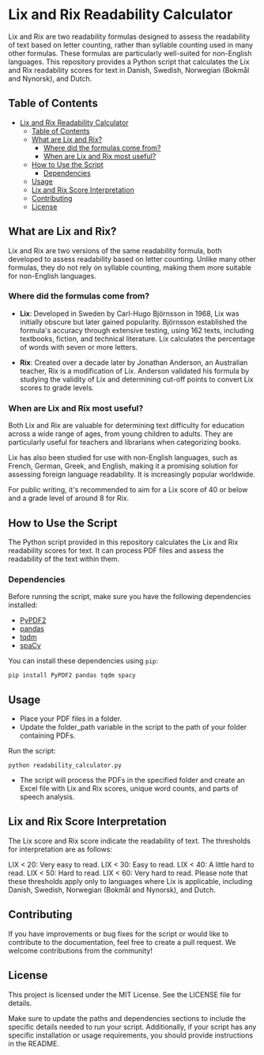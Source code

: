 # Lix and Rix Readability Calculator

Lix and Rix are two readability formulas designed to assess the readability of text based on letter counting, rather than syllable counting used in many other formulas. These formulas are particularly well-suited for non-English languages. This repository provides a Python script that calculates the Lix and Rix readability scores for text in Danish, Swedish, Norwegian (Bokmål and Nynorsk), and Dutch.

## Table of Contents

- [Lix and Rix Readability Calculator](#lix-and-rix-readability-calculator)
  - [Table of Contents](#table-of-contents)
  - [What are Lix and Rix?](#what-are-lix-and-rix)
    - [Where did the formulas come from?](#where-did-the-formulas-come-from)
    - [When are Lix and Rix most useful?](#when-are-lix-and-rix-most-useful)
  - [How to Use the Script](#how-to-use-the-script)
    - [Dependencies](#dependencies)
  - [Usage](#usage)
  - [Lix and Rix Score Interpretation](#lix-and-rix-score-interpretation)
  - [Contributing](#contributing)
  - [License](#license)

## What are Lix and Rix?

Lix and Rix are two versions of the same readability formula, both developed to assess readability based on letter counting. Unlike many other formulas, they do not rely on syllable counting, making them more suitable for non-English languages.

### Where did the formulas come from?

- **Lix**: Developed in Sweden by Carl-Hugo Björnsson in 1968, Lix was initially obscure but later gained popularity. Björnsson established the formula's accuracy through extensive testing, using 162 texts, including textbooks, fiction, and technical literature. Lix calculates the percentage of words with seven or more letters.

- **Rix**: Created over a decade later by Jonathan Anderson, an Australian teacher, Rix is a modification of Lix. Anderson validated his formula by studying the validity of Lix and determining cut-off points to convert Lix scores to grade levels.

### When are Lix and Rix most useful?

Both Lix and Rix are valuable for determining text difficulty for education across a wide range of ages, from young children to adults. They are particularly useful for teachers and librarians when categorizing books.

Lix has also been studied for use with non-English languages, such as French, German, Greek, and English, making it a promising solution for assessing foreign language readability. It is increasingly popular worldwide.

For public writing, it's recommended to aim for a Lix score of 40 or below and a grade level of around 8 for Rix.

## How to Use the Script

The Python script provided in this repository calculates the Lix and Rix readability scores for text. It can process PDF files and assess the readability of the text within them.

### Dependencies

Before running the script, make sure you have the following dependencies installed:

- [PyPDF2](https://pythonhosted.org/PyPDF2/)
- [pandas](https://pandas.pydata.org/)
- [tqdm](https://tqdm.github.io/)
- [spaCy](https://spacy.io/)

You can install these dependencies using `pip`:

```shell
pip install PyPDF2 pandas tqdm spacy
```

## Usage
- Place your PDF files in a folder.
- Update the folder_path variable in the script to the path of your folder containing PDFs.

Run the script:
```shell
python readability_calculator.py
```

- The script will process the PDFs in the specified folder and create an Excel file with Lix and Rix scores, unique word counts, and parts of speech analysis.

## Lix and Rix Score Interpretation
The Lix score and Rix score indicate the readability of text. The thresholds for interpretation are as follows:

LIX < 20: Very easy to read.
LIX < 30: Easy to read.
LIX < 40: A little hard to read.
LIX < 50: Hard to read.
LIX < 60: Very hard to read.
Please note that these thresholds apply only to languages where Lix is applicable, including Danish, Swedish, Norwegian (Bokmål and Nynorsk), and Dutch.

## Contributing
If you have improvements or bug fixes for the script or would like to contribute to the documentation, feel free to create a pull request. We welcome contributions from the community!

## License
This project is licensed under the MIT License. See the LICENSE file for details.

Make sure to update the paths and dependencies sections to include the specific details needed to run your script. Additionally, if your script has any specific installation or usage requirements, you should provide instructions in the README.
